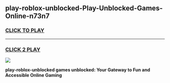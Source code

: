 
## play-roblox-unblocked-Play-Unblocked-Games-Online-n73n7
<h3>
<a href="https://premium76.site?title=play-roblox-unblocked&ref=25A">CLICK TO PLAY</a></h3>
<hr>

<h3>
<a href="https://premium76.site?title=play-roblox-unblocked&ref=25A">CLICK 2 PLAY</a>
  
</h3>

<a href="https://premium76.site?title=play-roblox-unblocked&ref=25A"><img src="https://clearcache.store/games.png"></a>


**play-roblox-unblocked games unblocked: Your Gateway to Fun and Accessible Online Gaming**
